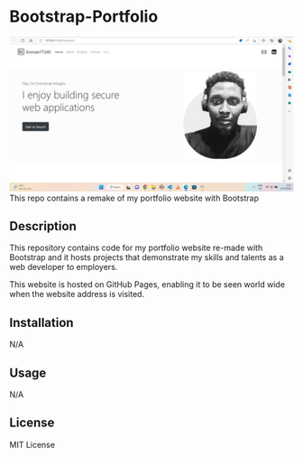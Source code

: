 # Bootstrap-Portfolio
![Portfolio Image](images/Profile%20Page.jpg)
This repo contains a remake of my portfolio website with Bootstrap

## Description
This repository contains code for my portfolio website re-made with Bootstrap and it hosts projects that demonstrate my skills and talents as a web developer to employers.

This website is hosted on GitHub Pages, enabling it to be seen world wide when the website address is visited.

## Installation
N/A

## Usage
N/A

## License
MIT License
